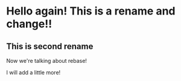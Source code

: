 # Hello again! This is a rename and change!!
## This is second rename

Now we're talking about rebase!

I will add a little more!